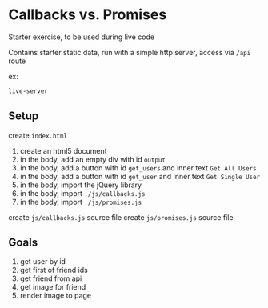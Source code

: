 # Callbacks vs. Promises

Starter exercise, to be used during live code

Contains starter static data, run with a simple http server, access via `/api` route

ex:

```sh
live-server
```

## Setup

create `index.html`

1. create an html5 document
1. in the body, add an empty div with id `output`
1. in the body, add a button with id `get_users` and inner text `Get All Users`
1. in the body, add a button with id `get_user` and inner text `Get Single User`
1. in the body, import the jQuery library
1. in the body, import `./js/callbacks.js`
1. in the body, import `./js/promises.js`

create `js/callbacks.js` source file
create `js/promises.js` source file

## Goals

1. get user by id
2. get first of friend ids
3. get friend from api
4. get image for friend
5. render image to page
